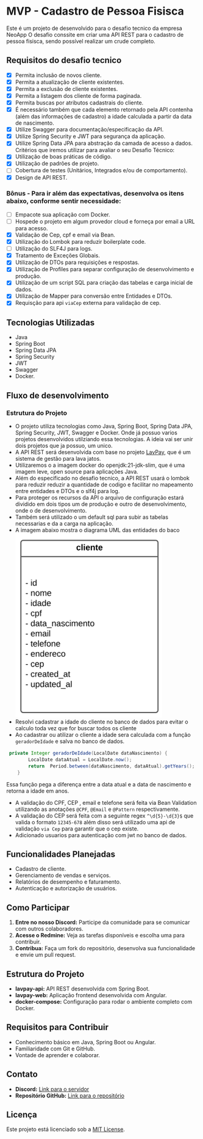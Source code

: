 # MVP - Cadastro de Pessoa Fisisca

Este é um projeto  de desenvolvido para o desafio tecnico da empresa NeoApp
O desafio conssite em criar uma API REST para o cadastro de  pessoa fisisca, sendo possível realizar um crude completo.

## Requisitos do desafio tecnico
- [x] Permita inclusão de novos cliente. 
- [x] Permita a atualização de cliente existentes.  
- [x] Permita a exclusão de cliente existentes. 
- [x] Permita a listagem dos cliente de forma paginada. 
- [x] Permita buscas por atributos cadastrais do cliente. 
- [x] É necessário também que cada elemento retornado pela API contenha (além das informações de cadastro) a idade calculada a partir da data de nascimento. 
- [x] Utilize Swagger para documentação/especificação da API.
- [x] Utilize Spring Security e JWT para segurança da aplicação. 
- [x] Utilize Spring Data JPA para abstração da camada de acesso a dados. Critérios que iremos utilizar para avaliar o seu Desafio Técnico: 
- [x] Utilização de boas práticas de código. 
- [x] Utilização de padrões de projeto. 
- [ ] Cobertura de testes (Unitários, Integrados e/ou de comportamento). 
- [x] Design de API REST. 
### Bônus - Para ir além das expectativas, desenvolva os itens abaixo, conforme sentir necessidade: 
- [ ] Empacote sua aplicação com Docker. 
- [ ] Hospede o projeto em algum provedor cloud e forneça por email a URL para acesso. 
- [x] Validação de Cep, cpf e email via Bean.
- [x] Utilização do Lombok para reduzir boilerplate code.
- [ ] Utilização do SLF4J para logs.
- [x] Tratamento de Exceções Globais.
- [x] Utilização de DTOs para requisições e respostas.
- [x] Utilização de Profiles para separar configuração de desenvolvimento e produção.
- [x] Utilização de um script SQL para criação das tabelas e carga inicial de dados.
- [x] Utilização de Mapper para conversão entre Entidades e DTOs.
- [x] Requisção para api ``viaCep`` externa para validação de cep.

## Tecnologias Utilizadas
- Java
- Spring Boot 
- Spring Data JPA
- Spring Security 
- JWT 
- Swagger
- Docker.


## Fluxo de desenvolvimento 
### Estrutura do Projeto
- O projeto utiliza tecnologias como Java, Spring Boot, Spring Data JPA, Spring Security, JWT, Swagger e Docker. Onde já possuo varios projetos desenvolvidos utilziando essa tecnologias. A ideia vai ser
unir dois projetos que ja possuo, um unico. 
- A API REST será desenvolvida com base no projeto [LavPay](https://github.com/3vinicius/lavpay-api), que é um sistema de gestão para lava jatos. 
- Utilizaremos o a imagem docker do openjdk:21-jdk-slim, que é uma imagem leve, open source para aplicações Java.
- Além do especificado no desafio tecnico, a API REST usará o lombok para reduzir reduzir a quantidade de codigo e facilitar no mapeamento entre entidades e DTOs e o slf4j para log.
-  Para proteger os recursos da API o arquivo de configuração estará dividido em dois tipos um de produção e outro de desenvolvimento, onde o de desenvolvimento.
- Também será utilizado o um default sql para subir as tabelas necessarias e da a carga na aplicação.
- A imagem abaixo mostra o diagrama UML das entidades do baco
![img_1.png](img_1.png)
- Resolvi cadastrar a idade do cliente no banco de dados para evitar o calculo toda vez que for buscar todos os cliente
- Ao cadastrar ou atilizar o cliente a idade sera calculada com a função `geradorDeIdade` e salva no banco de dados.
```java
 private Integer geradorDeIdade(LocalDate dataNascimento) {
        LocalDate dataAtual = LocalDate.now();
        return  Period.between(dataNascimento, dataAtual).getYears();
    }
```
Essa função pega a diferença entre a data atual e a data de nascimento e retorna a idade em anos.

- A validação do CPF, CEP , email e telefone será feita via Bean Validation utilizando as anotações `@CPF`, `@Email` e `@Pattern` respectivamente.
- A validação do CEP será feita com a seguinte regex `^\d{5}-\d{3}$` que valida o formato `12345-678` além disso será utilizado uma api de validação `via Cep` para garantir que o cep existe.
- Adicionado usuarios para autenticação com jwt no banco de dados.


## Funcionalidades Planejadas
- Cadastro de cliente.
- Gerenciamento de vendas e serviços.
- Relatórios de desempenho e faturamento.
- Autenticação e autorização de usuários.

## Como Participar
1. **Entre no nosso Discord:** Participe da comunidade para se comunicar com outros colaboradores.
2. **Acesse o Redmine:** Veja as tarefas disponíveis e escolha uma para contribuir.
3. **Contribua:** Faça um fork do repositório, desenvolva sua funcionalidade e envie um pull request.

## Estrutura do Projeto
- **lavpay-api:** API REST desenvolvida com Spring Boot.
- **lavpay-web:** Aplicação frontend desenvolvida com Angular.
- **docker-compose:** Configuração para rodar o ambiente completo com Docker.

## Requisitos para Contribuir
- Conhecimento básico em Java, Spring Boot ou Angular.
- Familiaridade com Git e GitHub.
- Vontade de aprender e colaborar.

## Contato
- **Discord:** [Link para o servidor](https://discord.gg/W4U763VzFK)
- **Repositório GitHub:** [Link para o repositório](https://github.com/3vinicius/lavpay-api)


## Licença
Este projeto está licenciado sob a [MIT License](LICENSE).
